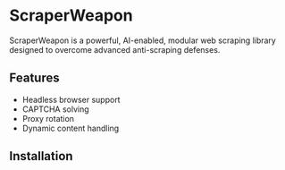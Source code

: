 # ScraperWeapon

ScraperWeapon is a powerful, AI-enabled, modular web scraping library designed to overcome advanced anti-scraping defenses.

## Features

- Headless browser support
- CAPTCHA solving
- Proxy rotation
- Dynamic content handling

## Installation
